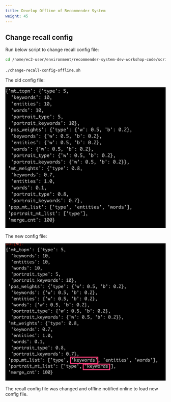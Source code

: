```yaml
---
title: Develop Offline of Recommender System
weight: 45
---
```


## Change recall config 

Run below script to change recall config file:

```sh 
cd /home/ec2-user/environment/recommender-system-dev-workshop-code/scripts

./change-recall-config-offline.sh 

```

The old config file:

![recall config old](/images/recall-config-v1.png)


The new config file:

![recall config new](/images/recall-config-v2.png)

The recall config file was changed and offline notified online to load new config file.
